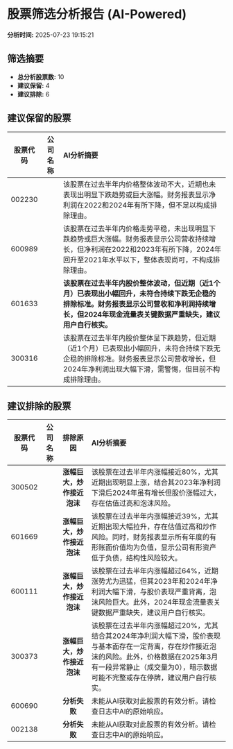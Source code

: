 # 股票筛选分析报告 (AI-Powered)

**分析时间:** 2025-07-23 19:15:21

## 筛选摘要

- **总分析股票数:** 10
- **建议保留:** 4
- **建议排除:** 6

## 建议保留的股票

| 股票代码 | 公司名称 | AI分析摘要 |
|:---:|:---:|:---|
| 002230 |  | 该股票在过去半年内价格整体波动不大，近期也未表现出明显下跌趋势或巨大涨幅。财务报表显示净利润在2022和2024年有所下降，但不足以构成排除理由。 |
| 600989 |  | 该股票在过去半年内价格走势平稳，未出现明显下跌趋势或巨大涨幅。财务报表显示公司营收持续增长，但净利润在2022和2023年有所下降，2024年回升至2021年水平以下，整体表现尚可，不构成排除理由。 |
| 601633 |  | **该股票在过去半年内股价整体波动，但近期（近1个月）已表现出小幅回升，未符合持续下跌无企稳的排除标准。财务报表显示公司营收和净利润持续增长，但2024年现金流量表关键数据严重缺失，建议用户自行核实。** |
| 300316 |  | 该股票在过去半年内股价整体呈下跌趋势，但近期（近1个月）已表现出小幅回升，未符合持续下跌无企稳的排除标准。财务报表显示公司营收增长，但2024年净利润出现大幅下滑，需警惕，但目前不构成排除理由。 |

## 建议排除的股票

| 股票代码 | 公司名称 | 排除原因 | AI分析摘要 |
|:---:|:---:|:---:|:---|
| 300502 |  | **涨幅巨大，炒作接近泡沫** | 该股票在过去半年内涨幅接近80%，尤其近期出现明显上涨，结合其2023年净利润下滑后2024年虽有增长但股价涨幅过大，存在估值过高和泡沫风险。 |
| 601669 |  | **涨幅巨大，炒作接近泡沫** | 该股票在过去半年内涨幅接近39%，尤其近期出现大幅拉升，存在估值过高和炒作风险。同时，财务报表显示所有年度的有形账面价值均为负值，显示公司有形资产低于负债，结构性风险较大。 |
| 600111 |  | **涨幅巨大，炒作接近泡沫** | 该股票在过去半年内涨幅超过64%，近期涨势尤为迅猛，但其2023年和2024年净利润大幅下滑，与股价表现严重背离，泡沫风险巨大。此外，2024年现金流量表关键数据严重缺失，建议用户自行核实。 |
| 300373 |  | **涨幅巨大，炒作接近泡沫** | 该股票在过去半年内涨幅超过20%，尤其结合其2024年净利润大幅下滑，股价表现与基本面存在一定背离，存在炒作接近泡沫的风险。此外，价格数据在2025年3月有一段异常静止（成交量为0），暗示数据可能不完整或存在停牌，建议用户自行核实。 |
| 600690 |  | **分析失败** | 未能从AI获取对此股票的有效分析。请检查日志中AI的原始响应。 |
| 002138 |  | **分析失败** | 未能从AI获取对此股票的有效分析。请检查日志中AI的原始响应。 |
